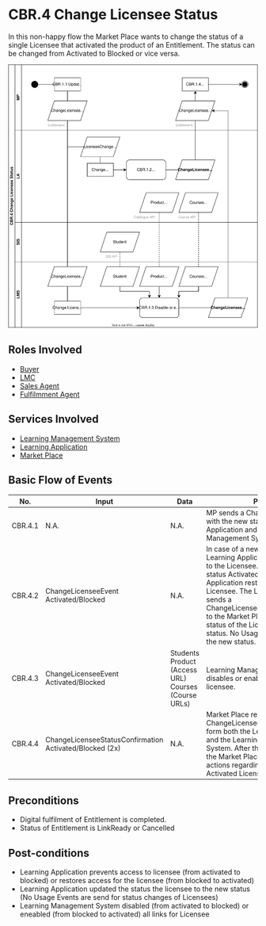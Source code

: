 # CBR.4 Change Licensee Status

In this non-happy flow the Market Place wants to change the status of a single Licensee that activated the product of an Entitlement. The status can be changed from Activated to Blocked or vice versa.

![Process Diagram](../diagrams/process-diagrams-cbr-4-change-licensee-status.svg)

## Roles Involved

  - [Buyer](../roles/buyer.md)
  - [LMC](../roles/lmc.md)
  - [Sales Agent](../roles/sales-agent.md)
  - [Fulfilmment Agent](../roles/fulfilment-agent.md)
  
## Services Involved

  - [Learning Management System](../services/learning-management-system.md)
  - [Learning Application](../services/learning-application.md)
  - [Market Place](../services/marketplace.md)

## Basic Flow of Events

| No. | Input | Data | Process | Output |
|---|---|---|---|---|
| CBR.4.1 | N.A. | N.A. | MP sends a ChangeLicenseeEvent with the new status to the Learning Application and the Learning Management System. | ChangeLicenseeEvent Activated/Blocked. |
| CBR.4.2 | ChangeLicenseeEvent Activated/Blocked | N.A. | In case of a new status Blocked, the Learning Application blocks access to the Licensee. In case of a new status Activated, the Learning Application restores access for the Licensee. The Learning Application sends a ChangeLicenseeStatusConfirmation to the Market Place and updates the status of the Licensee to the new status. No Usage event is send with the new status. | ChangeLicenseeStatusConfirmation Activated/Blocked<br>All Licensees status changed to BLocked |
| CBR.4.3 | ChangeLicenseeEvent Activated/Blocked | Students<br>Product (Access URL)<br>Courses (Course URLs) | Learning Management System disables or enables all links the licensee. | ChangeLicenseeStatusConfirmation Blocked<br>Links disabled or enabled |
| CBR.4.4 | ChangeLicenseeStatusConfirmation Activated/Blocked (2x) | N.A. | Market Place receives ChangeLicenseeStatusConfirmations form both the Learning Application and the Learning Management System. After these confirmations the Market Place can take further actions regarding the Blocked or Activated Licensee. | Process Blocked or Activated Licensee in backoffice. |


## Preconditions

  - Digital fulfilment of Entitlement is completed.
  - Status of Entitlement is LinkReady or Cancelled

## Post-conditions

  - Learning Application prevents access to licensee (from activated to blocked) or restores access for the licensee (from blocked to activated)
  - Learning Application updated the status the licensee to the new status (No Usage Events are send for status changes of Licensees)
  - Learning Management System disabled (from activated to blocked) or eneabled (from blocked to activated) all links for Licensee